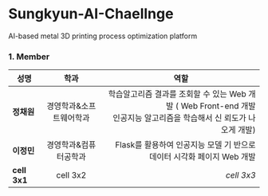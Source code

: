 # Sungkyun-AI-Chaellnge
AI-based metal 3D printing process optimization platform

<h3> 1. Member </h3>
<div id="about_team">

|  <center>성명</center> |  <center>학과</center> |  <center>역할</center> |
|:--------|:--------:|--------:|
|**정채원** | <center>경영학과&소프트웨어학과 </center> |학습알고리즘 결과를 조회할 수 있는 Web 개발 ( Web Front-end 개발 <br> 인공지능 알고리즘을 학습해서 신 뢰도가 나오게 개발) |
|**이정민** | 경영학과&컴퓨터공학과 |  Flask를 활용하여 인공지능 모델 기 반으로 데이터 시각화 페이지 Web 개발 |
|**cell 3x1** | <center>cell 3x2 </center> |*cell 3x3* |
